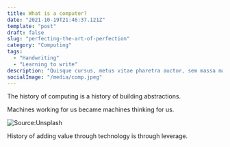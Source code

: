 ```yaml
---
title: What is a computer?
date: "2021-10-19T21:46:37.121Z"
template: "post"
draft: false
slug: "perfecting-the-art-of-perfection"
category: "Computing"
tags:
  - "Handwriting"
  - "Learning to write"
description: "Quisque cursus, metus vitae pharetra auctor, sem massa mattis sem, at interdum magna augue eget diam. Vestibulum ante ipsum primis in faucibus orci luctus et ultrices posuere cubilia Curae; Morbi lacinia molestie dui. Praesent blandit dolor. Sed non quam. In vel mi sit amet augue congue elementum."
socialImage: "/media/comp.jpeg"
---
```


The history of computing is a history of building abstractions. 

Machines working for us became machines thinking for us.

![Source:Unsplash](/media/comp.jpeg)

History of adding value through technology is through leverage. 
